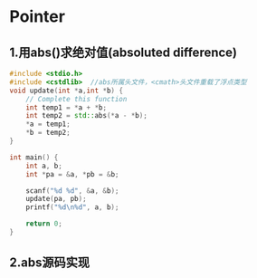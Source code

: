 # Pointer

## 1.用abs()求绝对值(absoluted difference)

```cpp
#include <stdio.h>
#include <cstdlib>	//abs所属头文件，<cmath>头文件重载了浮点类型
void update(int *a,int *b) {
    // Complete this function
    int temp1 = *a + *b;
    int temp2 = std::abs(*a - *b);
    *a = temp1;
    *b = temp2;
}

int main() {
    int a, b;
    int *pa = &a, *pb = &b;

    scanf("%d %d", &a, &b);
    update(pa, pb);
    printf("%d\n%d", a, b);

    return 0;
}
```

## 2.abs源码实现

```cpp

```

